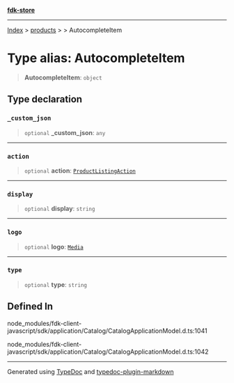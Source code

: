 [**fdk-store**](../../../README.md)
***

[Index](../../../API.md) > [products](../../README.md) > [<internal>](../README.md) > AutocompleteItem

# Type alias: AutocompleteItem

> **AutocompleteItem**: `object`

## Type declaration

### `_custom_json`

> `optional` **\_custom\_json**: `any`

***

### `action`

> `optional` **action**: [`ProductListingAction`](../../../brands/internal_/type-aliases/type-alias.ProductListingAction.md)

***

### `display`

> `optional` **display**: `string`

***

### `logo`

> `optional` **logo**: [`Media`](../../../brands/internal_/type-aliases/type-alias.Media.md)

***

### `type`

> `optional` **type**: `string`

## Defined In

node\_modules/fdk-client-javascript/sdk/application/Catalog/CatalogApplicationModel.d.ts:1041

node\_modules/fdk-client-javascript/sdk/application/Catalog/CatalogApplicationModel.d.ts:1042

***
Generated using [TypeDoc](https://typedoc.org/) and [typedoc-plugin-markdown](https://www.npmjs.com/package/typedoc-plugin-markdown)
